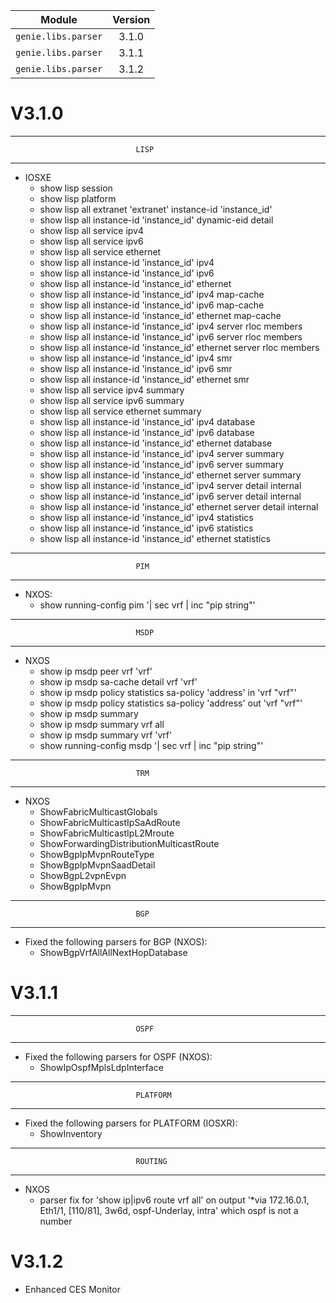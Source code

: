 
| Module                  | Version       |
| ------------------------|:-------------:|
| ``genie.libs.parser``   | 3.1.0         |
| ``genie.libs.parser``   | 3.1.1         |
| ``genie.libs.parser``   | 3.1.2         |


# V3.1.0
--------------------------------------------------------------------------------
                                LISP
--------------------------------------------------------------------------------

* IOSXE
    * show lisp session
    * show lisp platform
    * show lisp all extranet 'extranet' instance-id 'instance_id'
    * show lisp all instance-id 'instance_id' dynamic-eid detail
    * show lisp all service ipv4
    * show lisp all service ipv6
    * show lisp all service ethernet
    * show lisp all instance-id 'instance_id' ipv4
    * show lisp all instance-id 'instance_id' ipv6
    * show lisp all instance-id 'instance_id' ethernet
    * show lisp all instance-id 'instance_id' ipv4 map-cache
    * show lisp all instance-id 'instance_id' ipv6 map-cache
    * show lisp all instance-id 'instance_id' ethernet map-cache
    * show lisp all instance-id 'instance_id' ipv4 server rloc members
    * show lisp all instance-id 'instance_id' ipv6 server rloc members
    * show lisp all instance-id 'instance_id' ethernet server rloc members
    * show lisp all instance-id 'instance_id' ipv4 smr
    * show lisp all instance-id 'instance_id' ipv6 smr
    * show lisp all instance-id 'instance_id' ethernet smr
    * show lisp all service ipv4 summary
    * show lisp all service ipv6 summary
    * show lisp all service ethernet summary
    * show lisp all instance-id 'instance_id' ipv4 database
    * show lisp all instance-id 'instance_id' ipv6 database
    * show lisp all instance-id 'instance_id' ethernet database
    * show lisp all instance-id 'instance_id' ipv4 server summary
    * show lisp all instance-id 'instance_id' ipv6 server summary
    * show lisp all instance-id 'instance_id' ethernet server summary
    * show lisp all instance-id 'instance_id' ipv4 server detail internal
    * show lisp all instance-id 'instance_id' ipv6 server detail internal
    * show lisp all instance-id 'instance_id' ethernet server detail internal
    * show lisp all instance-id 'instance_id' ipv4 statistics
    * show lisp all instance-id 'instance_id' ipv6 statistics
    * show lisp all instance-id 'instance_id' ethernet statistics

--------------------------------------------------------------------------------
                                PIM
--------------------------------------------------------------------------------

* NXOS:
    * show running-config pim '| sec vrf | inc "pip string"'

--------------------------------------------------------------------------------
                                MSDP
--------------------------------------------------------------------------------

* NXOS
    * show ip msdp peer vrf 'vrf'
    * show ip msdp sa-cache detail vrf 'vrf'
    * show ip msdp policy statistics sa-policy 'address' in 'vrf "vrf"'
    * show ip msdp policy statistics sa-policy 'address' out 'vrf "vrf"'
    * show ip msdp summary
    * show ip msdp summary vrf all
    * show ip msdp summary vrf 'vrf'
    * show running-config msdp '| sec vrf | inc "pip string"'

--------------------------------------------------------------------------------
                                TRM
--------------------------------------------------------------------------------

* NXOS
    - ShowFabricMulticastGlobals
    - ShowFabricMulticastIpSaAdRoute
    - ShowFabricMulticastIpL2Mroute
    - ShowForwardingDistributionMulticastRoute
    - ShowBgpIpMvpnRouteType
    - ShowBgpIpMvpnSaadDetail
    - ShowBgpL2vpnEvpn
    - ShowBgpIpMvpn

--------------------------------------------------------------------------------
                                BGP
--------------------------------------------------------------------------------

* Fixed the following parsers for BGP (NXOS):
    - ShowBgpVrfAllAllNextHopDatabase

# V3.1.1
--------------------------------------------------------------------------------
                                OSPF
--------------------------------------------------------------------------------

* Fixed the following parsers for OSPF (NXOS):
    - ShowIpOspfMplsLdpInterface

--------------------------------------------------------------------------------
                                PLATFORM
--------------------------------------------------------------------------------

* Fixed the following parsers for PLATFORM (IOSXR):
    - ShowInventory


--------------------------------------------------------------------------------
                                ROUTING
--------------------------------------------------------------------------------

* NXOS
    * parser fix for 'show ip|ipv6 route vrf all' on output
      '*via 172.16.0.1, Eth1/1, [110/81], 3w6d, ospf-Underlay, intra' which ospf is not a number


# V3.1.2

* Enhanced CES Monitor